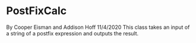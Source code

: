 # PostFixCalc
By Cooper Eisman and Addison Hoff
11/4/2020
This class takes an input of a string of a postfix expression and outputs the result.
